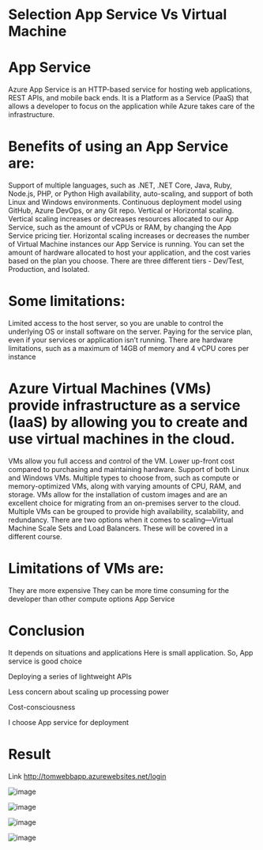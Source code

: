 # Selection App Service Vs Virtual Machine

# App Service

Azure App Service is an HTTP-based service for hosting web applications, REST APIs, and mobile back ends. It is a Platform as a Service (PaaS) that allows a developer to focus on the application while Azure takes care of the infrastructure.

# Benefits of using an App Service are:

Support of multiple languages, such as .NET, .NET Core, Java, Ruby, Node.js, PHP, or Python
High availability, auto-scaling, and support of both Linux and Windows environments.
Continuous deployment model using GitHub, Azure DevOps, or any Git repo.
Vertical or Horizontal scaling. Vertical scaling increases or decreases resources allocated to our App Service, such as the amount of vCPUs or RAM, by changing the App Service pricing tier. Horizontal scaling increases or decreases the number of Virtual Machine instances our App Service is running.
You can set the amount of hardware allocated to host your application, and the cost varies based on the plan you choose. There are three different tiers - Dev/Test, Production, and Isolated. 

# Some limitations:

Limited access to the host server, so you are unable to control the underlying OS or install software on the server.
Paying for the service plan, even if your services or application isn’t running.
There are hardware limitations, such as a maximum of 14GB of memory and 4 vCPU cores per instance

# Azure Virtual Machines (VMs) provide infrastructure as a service (IaaS) by allowing you to create and use virtual machines in the cloud.

VMs allow you full access and control of the VM.
Lower up-front cost compared to purchasing and maintaining hardware.
Support of both Linux and Windows VMs.
Multiple types to choose from, such as compute or memory-optimized VMs, along with varying amounts of CPU, RAM, and storage.
VMs allow for the installation of custom images and are an excellent choice for migrating from an on-premises server to the cloud.
Multiple VMs can be grouped to provide high availability, scalability, and redundancy. There are two options when it comes to scaling—Virtual Machine Scale Sets and Load Balancers. These will be covered in a different course.

# Limitations of VMs are:

They are more expensive
They can be more time consuming for the developer than other compute options
App Service

# Conclusion 
It depends on situations and applications Here is small application. So, App service is good choice

Deploying a series of lightweight APIs

Less concern about scaling up processing power

Cost-consciousness

I choose App service for deployment

# Result
Link http://tomwebbapp.azurewebsites.net/login

![image](https://user-images.githubusercontent.com/31414852/164993584-98eeafa6-f649-41ad-ab2b-115eb32deb90.png)

![image](https://user-images.githubusercontent.com/31414852/164993671-60b51f0f-2f72-4b23-8108-49905ee914d4.png)

![image](https://user-images.githubusercontent.com/31414852/164993733-0dfc5da1-5804-4c3a-9204-8d576c624fd1.png)

![image](https://user-images.githubusercontent.com/31414852/164993752-9662dadb-34a6-41c2-80d3-93f492695b2f.png)



